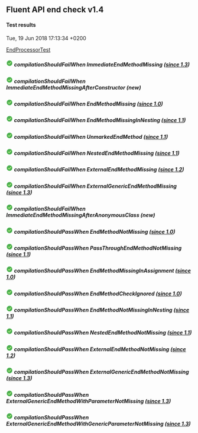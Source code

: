 ## Fluent API end check v1.4
#### Test results
Tue, 19 Jun 2018 17:13:34 +0200

[EndProcessorTest](src/test/java/fluent/api/EndProcessorTest.java)
##### ![PASSED](icons8-passed-18.png)  compilationShouldFailWhen ImmediateEndMethodMissing _([since 1.3](TEST-REPORT-1.3.md))_
##### ![PASSED](icons8-passed-18.png)  compilationShouldFailWhen ImmediateEndMethodMissingAfterConstructor _(new)_
##### ![PASSED](icons8-passed-18.png)  compilationShouldFailWhen EndMethodMissing _([since 1.0](TEST-REPORT-1.0.md))_
##### ![PASSED](icons8-passed-18.png)  compilationShouldFailWhen EndMethodMissingInNesting _([since 1.1](TEST-REPORT-1.1.md))_
##### ![PASSED](icons8-passed-18.png)  compilationShouldFailWhen UnmarkedEndMethod _([since 1.1](TEST-REPORT-1.1.md))_
##### ![PASSED](icons8-passed-18.png)  compilationShouldFailWhen NestedEndMethodMissing _([since 1.1](TEST-REPORT-1.1.md))_
##### ![PASSED](icons8-passed-18.png)  compilationShouldFailWhen ExternalEndMethodMissing _([since 1.2](TEST-REPORT-1.2.md))_
##### ![PASSED](icons8-passed-18.png)  compilationShouldFailWhen ExternalGenericEndMethodMissing _([since 1.3](TEST-REPORT-1.3.md))_
##### ![PASSED](icons8-passed-18.png)  compilationShouldFailWhen ImmediateEndMethodMissingAfterAnonymousClass _(new)_
##### ![PASSED](icons8-passed-18.png)  compilationShouldPassWhen EndMethodNotMissing _([since 1.0](TEST-REPORT-1.0.md))_
##### ![PASSED](icons8-passed-18.png)  compilationShouldPassWhen PassThroughEndMethodNotMissing _([since 1.1](TEST-REPORT-1.1.md))_
##### ![PASSED](icons8-passed-18.png)  compilationShouldPassWhen EndMethodMissingInAssignment _([since 1.0](TEST-REPORT-1.0.md))_
##### ![PASSED](icons8-passed-18.png)  compilationShouldPassWhen EndMethodCheckIgnored _([since 1.0](TEST-REPORT-1.0.md))_
##### ![PASSED](icons8-passed-18.png)  compilationShouldPassWhen EndMethodNotMissingInNesting _([since 1.1](TEST-REPORT-1.1.md))_
##### ![PASSED](icons8-passed-18.png)  compilationShouldPassWhen NestedEndMethodNotMissing _([since 1.1](TEST-REPORT-1.1.md))_
##### ![PASSED](icons8-passed-18.png)  compilationShouldPassWhen ExternalEndMethodNotMissing _([since 1.2](TEST-REPORT-1.2.md))_
##### ![PASSED](icons8-passed-18.png)  compilationShouldPassWhen ExternalGenericEndMethodNotMissing _([since 1.3](TEST-REPORT-1.3.md))_
##### ![PASSED](icons8-passed-18.png)  compilationShouldPassWhen ExternalGenericEndMethodWithParameterNotMissing _([since 1.3](TEST-REPORT-1.3.md))_
##### ![PASSED](icons8-passed-18.png)  compilationShouldPassWhen ExternalGenericEndMethodWithGenericParameterNotMissing _([since 1.3](TEST-REPORT-1.3.md))_
